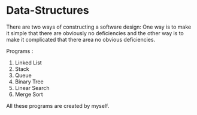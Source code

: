 # Data-Structures

There are two ways of constructing a software design: One way is to make it simple that there are obviously no deficiencies and the other way is to make it complicated that there area no obvious deficiencies.


Programs :
  1. Linked List
  2. Stack
  3. Queue
  4. Binary Tree
  5. Linear Search
  6. Merge Sort

All these programs are created by myself.
